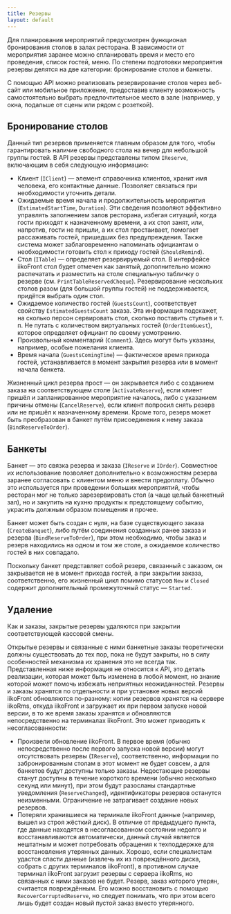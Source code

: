 ```yaml
---
title: Резервы
layout: default
---
```

Для планирования мероприятий предусмотрен функционал бронирования столов в залах ресторана. В зависимости от мероприятия заранее можно спланировать время и место его проведения, список гостей, меню. По степени подготовки мероприятия резервы делятся на две категории: бронирование столов и банкеты.

С помощью API можно реализовать резервирование столов через веб-сайт или мобильное приложение, предоставив клиенту возможность самостоятельно выбрать предпочтительное место в зале (например, у окна, подальше от сцены или рядом с розеткой).

## Бронирование столов ##

Данный тип резервов применяется главным образом для того, чтобы гарантировать наличие свободного стола на вечер для небольшой группы гостей. В API резервы представлены типом `IReserve`, включающим в себя следующую информацию:

- Клиент (`IClient`) — элемент справочника клиентов, хранит имя человека, его контактные данные. Позволяет связаться при необходимости уточнить детали.
- Ожидаемые время начала и продолжительность мероприятия (`EstimatedStartTime`, `Duration`). Эти сведения позволяют эффективно управлять заполнением залов ресторана, избегая ситуаций, когда гости приходят к назначенному времени, а их стол занят, или, напротив, гости не пришли, а их стол простаивает, помогает рассаживать гостей, пришедших без предупреждения. Также система может заблаговременно напоминать официантам о необходимости готовить стол к приходу гостей (`ShouldRemind`).
- Стол (`ITable`) — определяет резервируемый стол. В интерфейсе iikoFront стол будет отмечен как занятый, дополнительно можно распечатать и разместить на столе специальную табличку о резерве (см. `PrintTableReservedCheque`). Резервирование нескольких столов разом (для большой группы гостей) не поддерживается, придётся выбрать один стол.
- Ожидаемое количество гостей (`GuestsCount`), соответствует свойству `EstimatedGuestsCount` заказа. Эта информация подскажет, на сколько персон сервировать стол, сколько поставить стульев и т. п. Не путать с количеством виртуальных гостей (`OrderItemGuest`), которое определяет официант по своему усмотрению.
- Произвольный комментарий (`Comment`). Здесь могут быть указаны, например, особые пожелания клиента.
- Время начала (`GuestsComingTime`) — фактическое время прихода гостей, устанавливается в момент закрытия резерва или в момент начала банкета.    

Жизненный цикл резерва прост — он закрывается либо с созданием заказа на соответствующем столе (`ActivateReserve`), если клиент пришёл и запланированное мероприятие началось, либо с указанием причины отмены (`CancelReserve`), если клиент попросил снять резерв или не пришёл к назначенному времени. Кроме того, резерв может быть преобразован в банкет путём присоединения к нему заказа (`BindReserveToOrder`).  

## Банкеты ##

Банкет — это связка резерва и заказа (`IReserve` и `IOrder`). Совместное их использование позволяет дополнительно к возможностям резерва заранее согласовать с клиентом меню и внести предоплату. Обычно это используется при проведении больших мероприятий, чтобы ресторан мог не только зарезервировать стол (а чаще целый банкетный зал), но и закупить на кухню продукты к предстоящему событию, украсить должным образом помещения и прочее.

Банкет может быть создан с нуля, на базе существующего заказа (`CreateBanquet`), либо путём соединения созданных ранее заказа и резерва (`BindReserveToOrder`), при этом необходимо, чтобы заказ и резерв находились на одном и том же столе, а ожидаемое количество гостей в них совпадало.

Поскольку банкет представляет собой резерв, связанный с заказом, он закрывается не в момент прихода гостей, а при закрытии заказа, соответственно, его жизненный цикл помимо статусов `New` и `Closed` содержит дополнительный промежуточный статус — `Started`.

## Удаление ##
Как и заказы, закрытые резервы удаляются при закрытии соответствующей кассовой смены.

Открытые резервы и связанные с ними банкетные заказы теоретически должны существовать до тех пор, пока не будут закрыты, но в силу особенностей механизма их хранения это не всегда так. Представленная ниже информация не относится к API, это деталь реализации, которая может быть изменена в любой момент, но знание которой может помочь избежать неприятных неожиданностей. Резервы и заказы хранятся по отдельности и при установке новых версий iikoFront обновляются по-разному: копии резервов хранятся на сервере iikoRms, откуда iikoFront и загружает их при первом запуске новой версии, в то же время заказы хранятся и обновляются непосредственно на терминалах iikoFront. Это может приводить к несогласованности:

* Произвели обновление iikoFront. В первое время (обычно непосредственно после первого запуска новой версии) могут отсутствовать резервы (`IReserve`), соответственно, информации по забронированным столам в этот момент не будет совсем, а для банкетов будут доступны только заказы. Недостающие резервы станут доступны в течение короткого времени (обычно несколько секунд или минут), при этом будут разосланы стандартные уведомления (`ReserveChanged`), идентификаторы резервов останутся неизменными. Ограничение не затрагивает создание новых резервов.
* Потеряли хранившиеся на терминале iikoFront данные (например, вышел из строя жёсткий диск). В отличие от предыдущего пункта, где данные находятся в несогласованном состоянии недолго и восстанавливаются автоматически, данный случай является нештатным и может потребовать обращения к техподдержке для восстановления утерянных данных. Хорошо, если специалистам удастся спасти данные (извлечь их из повреждённого диска, собрать с других терминалов iikoFront), в противном случае терминал iikoFront загрузит резервы с сервера iikoRms, но связанных с ними заказов не будет. Резерв, заказ которого утерян, считается повреждённым. Его можно восстановить с помощью `RecoverCorruptedReserve`, но следует понимать, что при этом всего лишь будет создан новый пустой заказ вместо утерянного.